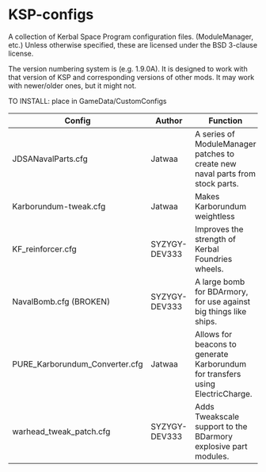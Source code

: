 # KSP-configs
A collection of Kerbal Space Program configuration files. (ModuleManager, etc.)
Unless otherwise specified, these are licensed under the BSD 3-clause license.

The version numbering system is <kspversion><cfgversion> (e.g. 1.9.0A). It is designed to work with that version of KSP and corresponding versions of other mods. It may work with newer/older ones, but it might not.
  
TO INSTALL: place in GameData/CustomConfigs

Config | Author | Function | Requires | Version
--- | --- | --- | --- | ---
JDSANavalParts.cfg | Jatwaa | A series of ModuleManager patches to create new naval parts from stock parts. | ModuleManager, (DLCs recommended) | 1.9.1F
Karborundum-tweak.cfg | Jatwaa | Makes Karborundum weightless | ModuleManager, ESLD Beacons | 1.9.1B
KF_reinforcer.cfg | SYZYGY-DEV333 | Improves the strength of Kerbal Foundries wheels. | Kerbal Foundries, ModuleManager | 1.9.1B
NavalBomb.cfg (BROKEN) | SYZYGY-DEV333 | A large bomb for BDArmory, for use against big things like ships. | BDArmory, ModuleManager, TweakScale, warhead_tweak_patch.cfg | 1.9.1B (BROKEN)
PURE_Karborundum_Converter.cfg | Jatwaa | Allows for beacons to generate Karborundum for transfers using ElectricCharge. | ModuleManager, ESLD Beacons, Karborundum-tweak.cfg | 1.9.1D
warhead_tweak_patch.cfg | SYZYGY-DEV333 | Adds Tweakscale support to the BDarmory explosive part modules. | BDarmory, Tweakscale, ModuleManager | 1.9.1A

